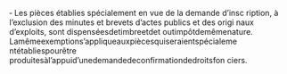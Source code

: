 ‐ Les pièces établies spécialement en vue de la demande d’insc ription, à l’exclusion des minutes et brevets d’actes publics et des origi naux d’exploits, sont dispenséesdetimbreetdet outimpôtdemêmenature. Lamêmeexemptions’appliqueauxpiècesquiseraientspécialeme ntétabliespourêtre produitesàl’appuid’unedemandedeconfirmationdedroitsfon ciers.
